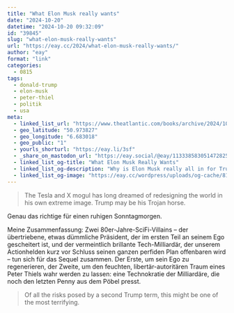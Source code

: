 ```yaml
---
title: "What Elon Musk really wants"
date: "2024-10-20"
datetime: "2024-10-20 09:32:09"
id: "39845"
slug: "what-elon-musk-really-wants"
url: "https://eay.cc/2024/what-elon-musk-really-wants/"
author: "eay"
format: "link"
categories:
  - 0815
tags:
  - donald-trump
  - elon-musk
  - peter-thiel
  - politik
  - usa
meta:
  - linked_list_url: "https://www.theatlantic.com/books/archive/2024/10/donald-trump-is-elon-musks-trojan-horse/680309/?gift=cg1XdqsyWjCIPVWKLR2XU92ofPcZZP7IOQ0yPmNvVwc"
  - geo_latitude: "50.973827"
  - geo_longitude: "6.683018"
  - geo_public: "1"
  - yourls_shorturl: "https://eay.li/3sf"
  - _share_on_mastodon_url: "https://eay.social/@eay/113338583051472825"
  - linked_list_og-title: "What Elon Musk Really Wants"
  - linked_list_og-description: "Why is Elon Musk really all in for Trump? The mogul has long dreamed of redesigning the world to achieve his techno-authoritarian dreams. As @FranklinFoer writes, Trump is just the perfect Trojan horse:"
  - linked_list_og-image: "https://eay.cc/wordpress/uploads/og-cache/8180d0af6864a300d48a3caa593efd3a.webp"
---
```


> The Tesla and X mogul has long dreamed of redesigning the world in his own extreme image. Trump may be his Trojan horse.

Genau das richtige für einen ruhigen Sonntag­morgen.

Meine Zusammenfassung: Zwei 80er-Jahre-SciFi-Villains – der übertriebene, etwas dümmliche Präsident, der im ersten Teil an seinem Ego gescheitert ist, und der vermeintlich brillante Tech-Milliardär, der unserem Actionhelden kurz vor Schluss seinen ganzen perfiden Plan offenbaren wird – tun sich für das Sequel zusammen. Der Erste, um sein Ego zu regenerieren, der Zweite, um den feuchten, libertär-autoritären Traum eines Peter Thiels wahr werden zu lassen: eine Technokratie der Milliardäre, die noch den letzten Penny aus dem Pöbel presst.

> Of all the risks posed by a second Trump term, this might be one of the most terrifying.
